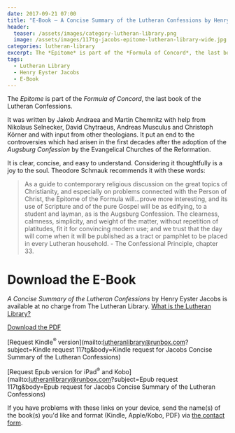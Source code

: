 ```yaml
---
date: 2017-09-21 07:00 
title: "E-Book – A Concise Summary of the Lutheran Confessions by Henry Eyster Jacobs"
header:
  teaser: /assets/images/category-lutheran-library.png
  image: /assets/images/117tg-jacobs-epitome-lutheran-library-wide.jpg
categories: lutheran-library
excerpt: The *Epitome* is part of the *Formula of Concord*, the last book of the Lutheran Confessions.  It is clear, concise, and a joy to read.  Theodore Schmauk recommends it with these words...
tags:
  - Lutheran Library
  - Henry Eyster Jacobs
  - E-Book
---
```


The *Epitome* is part of the *Formula of Concord*, the last book of the Lutheran Confessions.  

It was written by Jakob Andraea and Martin Chemnitz with help from Nikolaus Selnecker, David Chytraeus, Andreas Musculus and Christoph Körner and with input from other theologians.  It put an end to the controversies which had arisen in the first decades after the adoption of the *Augsburg Confession* by the Evangelical Churches of the Reformation.  

It is clear, concise, and easy to understand.  Considering it thoughtfully is a joy to the soul.  Theodore Schmauk recommends it with these words:

>As a guide to contemporary religious discussion on the great topics of Christianity, and especially on problems connected with the Person of Christ, the Epitome of the Formula will...prove more interesting, and its use of Scripture and of the pure Gospel will be as edifying, to a student and layman, as is the Augsburg Confession. The clearness, calmness, simplicity, and weight of the matter, without repetition of platitudes, fit it for convincing modern use; and we trust that the day will come when it will be published as a tract or pamphlet to be placed in every Lutheran household. - The Confessional Principle, chapter 33. 

# Download the E-Book

*A Concise Summary of the Lutheran Confessions* by Henry Eyster Jacobs is available at no charge from The Lutheran Library.  [What is the Lutheran Library?](/lutheran-library/lutheran-library/)

[Download the PDF](/assets/pdf/117Tg-jacobs-epitome.pdf)

[Request Kindle<sup>®</sup> version](mailto:lutheranlibrary@runbox.com?subject=Kindle request 117tg&body=Kindle request for Jacobs Concise Summary of the Lutheran Confessions)

[Request Epub version for iPad<sup>®</sup> and Kobo](mailto:lutheranlibrary@runbox.com?subject=Epub request 117tg&body=Epub request for Jacobs Concise Summary of the Lutheran Confessions)

If you have problems with these links on your device, send the name(s) of the book(s) you'd like and format (Kindle, Apple/Kobo, PDF) via [the contact form](/contact/).
